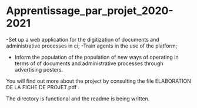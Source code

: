 # Apprentissage_par_projet_2020-2021

-Set up a web application for the digitization of documents and
administrative processes in ci;
-Train agents in the use of the platform;
- Inform the population of the population of new ways of operating in terms of
of documents and administrative processes through advertising posters.

You will find out more about the project by consulting the file ELABORATION DE LA FICHE DE PROJET.pdf .

The directory is functional and the readme is being written.
